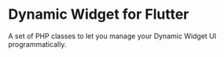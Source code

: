 # Dynamic Widget for Flutter

A set of PHP classes to let you manage your Dynamic Widget UI programmatically.